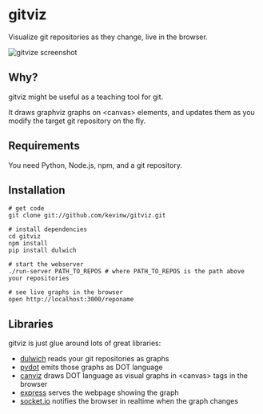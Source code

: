 gitviz
======

Visualize git repositories as they change, live in the browser.

![gitvize screenshot](https://github.com/kevinw/gitviz/raw/master/docs/examples/gitviz_example.png)

Why?
----

gitviz might be useful as a teaching tool for git.

It draws graphviz graphs on &lt;canvas&gt; elements, and updates them as you modify the target git repository on the fly.

Requirements
------------

 You need Python, Node.js, npm, and a git repository.

Installation
------------

    # get code
    git clone git://github.com/kevinw/gitviz.git

    # install dependencies
    cd gitviz
    npm install
    pip install dulwich

    # start the webserver
    ./run-server PATH_TO_REPOS # where PATH_TO_REPOS is the path above your repositories

    # see live graphs in the browser
    open http://localhost:3000/reponame

Libraries
---------

gitviz is just glue around lots of great libraries:

 * [dulwich](http://www.samba.org/~jelmer/dulwich/) reads your git repositories as graphs
 * [pydot](http://code.google.com/p/pydot/) emits those graphs as DOT language
 * [canviz](http://code.google.com/p/canviz/) draws DOT language as visual graphs in &lt;canvas&gt; tags in the browser
 * [express](http://expressjs.com/) serves the webpage showing the graph
 * [socket.io](http://socket.io/) notifies the browser in realtime when the graph changes
